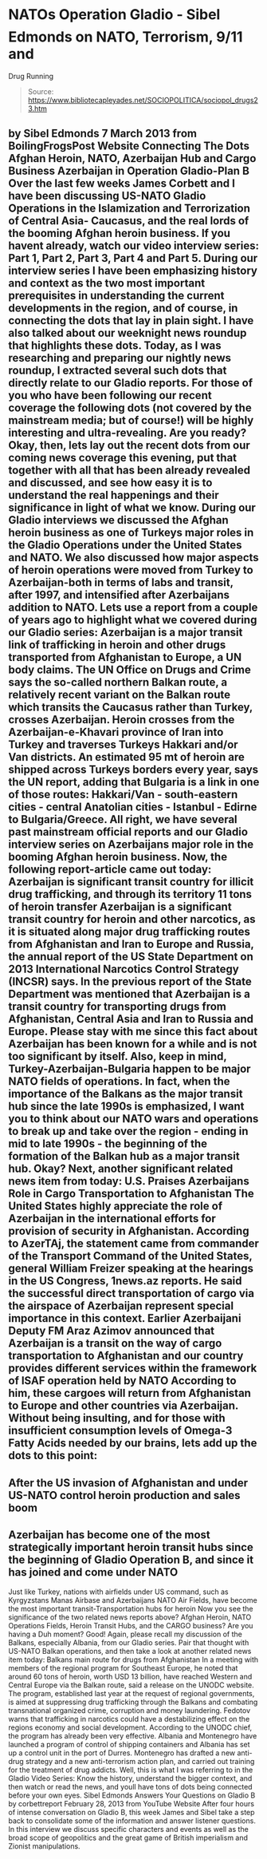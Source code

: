 # NATOs Operation Gladio - Sibel Edmonds on NATO, Terrorism, 9/11 and 
Drug Running

> Source: https://www.bibliotecapleyades.net/SOCIOPOLITICA/sociopol_drugs23.htm

by
Sibel
Edmonds
7 March 2013
from
BoilingFrogsPost Website
Connecting The Dots
Afghan Heroin, NATO, Azerbaijan Hub and
Cargo Business
Azerbaijan in
Operation Gladio-Plan B
Over the last few weeks
James Corbett and I have been discussing US-NATO Gladio Operations in the
Islamization and Terrorization of Central Asia- Caucasus, and the real lords
of the booming Afghan heroin business.
If
you havent already, watch our video interview series:
Part 1,
Part 2,
Part 3,
Part 4
and
Part 5.
During our interview series
I have been emphasizing history and context as the two most important
prerequisites in understanding the current developments in the region, and
of course, in connecting the dots that lay in plain sight.
I have also talked about our
weeknight news roundup that highlights these dots.
Today, as I was
researching and preparing our nightly news roundup, I extracted several such
dots that directly relate to our Gladio reports. For those of you who have
been following our recent coverage the following dots (not covered by the
mainstream media; but of course!) will be highly interesting and
ultra-revealing.
Are you ready? Okay, then,
lets lay out the recent dots from our coming news coverage this evening,
put that together with all that has been already revealed and discussed,
and see how easy it is to understand the real happenings and their
significance in light of what we know.
During our Gladio interviews
we discussed the Afghan heroin business as one of Turkeys major roles in
the Gladio Operations under the United States and NATO.
We also discussed how major
aspects of heroin operations were moved from Turkey to Azerbaijan-both in
terms of labs and transit, after 1997, and intensified after Azerbaijans
addition to NATO.
Lets use a
report
from a couple of years ago to highlight what we covered during our Gladio
series:
Azerbaijan is a major transit link of trafficking in
heroin and other drugs transported from Afghanistan to Europe, a UN body
claims.
The UN Office on Drugs and Crime says the so-called
northern Balkan route, a relatively recent variant on the Balkan route
which transits the Caucasus rather than Turkey, crosses Azerbaijan.
Heroin crosses from the Azerbaijan-e-Khavari province of
Iran into Turkey and traverses Turkeys Hakkari and/or Van districts.
An estimated 95 mt of heroin are shipped across Turkeys
borders every year, says the UN report, adding that Bulgaria is a link
in one of those routes: Hakkari/Van - south-eastern cities - central
Anatolian cities - Istanbul - Edirne to Bulgaria/Greece.
All right, we have several
past mainstream official reports and our Gladio interview series on
Azerbaijans major role in the booming Afghan heroin business.
Now, the following
report-article
came out today:
Azerbaijan is significant transit
country for illicit drug trafficking, and through its territory 11 tons
of heroin transfer
Azerbaijan is a significant transit country for heroin
and other narcotics, as it is situated along major drug trafficking
routes from Afghanistan and Iran to Europe and Russia, the annual report
of the US State Department on 2013 International Narcotics Control
Strategy (INCSR) says.
In the previous report of the State Department was
mentioned that Azerbaijan is a transit country for transporting drugs
from Afghanistan, Central Asia and Iran to Russia and Europe.
Please stay with me since
this fact about Azerbaijan has been known for a while and is not too
significant by itself.
Also, keep in mind,
Turkey-Azerbaijan-Bulgaria happen to be major NATO fields of operations. In
fact, when the importance of the Balkans as the major transit hub since the
late 1990s is emphasized, I want you to think about our NATO wars and
operations to break up and take over the region - ending in mid to late
1990s - the beginning of the formation of the Balkan hub as a major
transit hub. Okay?
Next, another significant
related news
item from today:
U.S. Praises Azerbaijans Role in Cargo
Transportation to Afghanistan
The United States highly appreciate the role of
Azerbaijan in the international efforts for provision of security in
Afghanistan.
According to AzerTAj, the statement came from commander
of the Transport Command of the United States, general William Freizer
speaking at the hearings in the US Congress, 1news.az reports.
He said the successful direct transportation of cargo via
the airspace of Azerbaijan represent special importance in this context.
Earlier Azerbaijani Deputy FM Araz Azimov announced that
Azerbaijan is a transit on the way of cargo transportation to
Afghanistan and our country provides different services within the
framework of ISAF operation held by NATO
According to him, these cargoes will return from
Afghanistan to Europe and other countries via Azerbaijan.
Without being insulting, and
for those with insufficient consumption levels of
Omega-3
Fatty Acids
needed by our brains, lets add up the dots to this point:
-
After the US
invasion of Afghanistan and under US-NATO control heroin production
and sales boom
-
Azerbaijan has
become one of the most strategically important heroin transit hubs
since the beginning of Gladio Operation B, and since it has joined
and come under NATO
-
Just like Turkey,
nations with airfields under US command, such as Kyrgyzstans Manas
Airbase and Azerbaijans NATO Air Fields, have become the most
important transit-Transportation hubs for heroin
Now you see the significance
of the two related news reports above? Afghan Heroin, NATO Operations
Fields, Heroin Transit Hubs, and the CARGO business? Are you having a Duh
moment? Good!
Again, please recall my
discussion of the Balkans, especially Albania, from our Gladio series.
Pair that thought with
US-NATO Balkan operations, and then take a look at another related
news item
today:
Balkans main route for drugs from
Afghanistan
In a meeting with members of the regional program for
Southeast Europe, he noted that around 60 tons of heroin, worth USD 13
billion, have reached Western and Central Europe via the Balkan route,
said a release on the UNODC website.
The program, established last year at the request of
regional governments, is aimed at suppressing drug trafficking through
the Balkans and combating transnational organized crime, corruption and
money laundering. Fedotov warns that trafficking in narcotics could have
a destabilizing effect on the regions economy and social development.
According to the UNODC chief, the program has already
been very effective. Albania and Montenegro have launched a program of
control of shipping containers and Albania has set up a control unit in
the port of Durres.
Montenegro has drafted a new anti-drug strategy and a new
anti-terrorism action plan, and carried out training for the treatment
of drug addicts.
Well, this is what I was
referring to in the Gladio Video Series: Know the history, understand the
bigger context, and then watch or read the news, and youll have tons of
dots being connected before your own eyes.
Sibel Edmonds Answers Your Questions on Gladio B
by
corbettreport
February 28, 2013
from
YouTube Website
After four hours of intense conversation on Gladio B, this week James and
Sibel take a step back to consolidate some of the information and answer
listener questions.
In this interview we discuss specific characters and
events as well as the broad scope of geopolitics and the great game of
British imperialism and Zionist manipulations.
